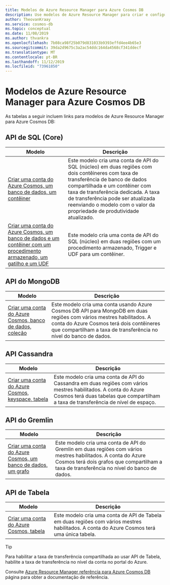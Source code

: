 ```yaml
---
title: Modelos de Azure Resource Manager para Azure Cosmos DB
description: Use modelos de Azure Resource Manager para criar e configurar Azure Cosmos DB.
author: TheovanKraay
ms.service: cosmos-db
ms.topic: conceptual
ms.date: 11/08/2019
ms.author: thvankra
ms.openlocfilehash: 7b08ca98f25b079d831033b9393effd4ee4b65e3
ms.sourcegitcommit: 39da2d9675c3a2ac54ddc164da4568cf341ddecf
ms.translationtype: MT
ms.contentlocale: pt-BR
ms.lasthandoff: 11/12/2019
ms.locfileid: "73961850"
---
```

# <a name="azure-resource-manager-templates-for-azure-cosmos-db"></a>Modelos de Azure Resource Manager para Azure Cosmos DB

As tabelas a seguir incluem links para modelos de Azure Resource Manager para Azure Cosmos DB:

## <a name="sql-core-api"></a>API de SQL (Core)

|**Modelo**|**Descrição**|
|---|---|
|[Criar uma conta do Azure Cosmos, um banco de dados, um contêiner](manage-sql-with-resource-manager.md#create-resource) | Este modelo cria uma conta de API do SQL (núcleo) em duas regiões com dois contêineres com taxa de transferência de banco de dados compartilhada e um contêiner com taxa de transferência dedicada. A taxa de transferência pode ser atualizada reenviando o modelo com o valor da propriedade de produtividade atualizado. |
|[Criar uma conta do Azure Cosmos, um banco de dados e um contêiner com um procedimento armazenado, um gatilho e um UDF](manage-sql-with-resource-manager.md#create-sproc) | Este modelo cria uma conta de API do SQL (núcleo) em duas regiões com um procedimento armazenado, Trigger e UDF para um contêiner. |

## <a name="mongodb-api"></a>API do MongoDB

|**Modelo**|**Descrição**|
|---| ---|
|[Criar uma conta do Azure Cosmos, banco de dados, coleção](manage-mongodb-with-resource-manager.md#create-resource) | Este modelo cria uma conta usando Azure Cosmos DB API para MongoDB em duas regiões com vários mestres habilitados. A conta do Azure Cosmos terá dois contêineres que compartilham a taxa de transferência no nível do banco de dados. |

## <a name="cassandra-api"></a>API Cassandra

|**Modelo**|**Descrição**|
|---| ---|
|[Criar uma conta do Azure Cosmos, keyspace, tabela](manage-cassandra-with-resource-manager.md#create-resource) | Este modelo cria uma conta de API do Cassandra em duas regiões com vários mestres habilitados. A conta do Azure Cosmos terá duas tabelas que compartilham a taxa de transferência de nível de espaço. |

## <a name="gremlin-api"></a>API do Gremlin

|**Modelo**|**Descrição**|
|---| ---|
|[Criar uma conta do Azure Cosmos, um banco de dados, um grafo](manage-gremlin-with-resource-manager.md#create-resource) | Este modelo cria uma conta de API do Gremlin em duas regiões com vários mestres habilitados. A conta do Azure Cosmos terá dois grafos que compartilham a taxa de transferência no nível do banco de dados. |

## <a name="table-api"></a>API de Tabela

|**Modelo**|**Descrição**|
|---| ---|
|[Criar uma conta do Azure Cosmos, tabela](manage-table-with-resource-manager.md#create-resource) | Este modelo cria uma conta de API de Tabela em duas regiões com vários mestres habilitados. A conta do Azure Cosmos terá uma única tabela. |

> [!TIP]
> Para habilitar a taxa de transferência compartilhada ao usar API de Tabela, habilite a taxa de transferência no nível da conta no portal do Azure.

Consulte [Azure Resource Manager referência para Azure Cosmos DB](/azure/templates/microsoft.documentdb/allversions) página para obter a documentação de referência.
